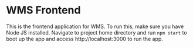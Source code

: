 # WMS Frontend

This is the frontend application for WMS. To run this, make sure you have Node JS installed. Navigate to project home directory and run `npm start` to boot up the app and access http://localhost:3000 to run the app.
